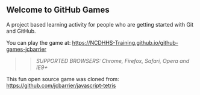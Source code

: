 ## Welcome to GitHub Games

A project based learning activity for people who are getting started with Git and GitHub.

You can play the game at: https://NCDHHS-Training.github.io/github-games-jcbarrier

>> _*SUPPORTED BROWSERS*: Chrome, Firefox, Safari, Opera and IE9+_

This fun open source game was cloned from: https://github.com/jcbarrier/javascript-tetris

